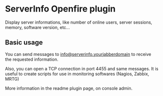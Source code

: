 # ServerInfo Openfire plugin

Display server informations, like number of online users, server sessions, memory, software version, etc...

## Basic usage

You can send messages to info@serverinfo.yourjabberdomain to receive the requested information. 

Also, you can open a TCP connection in port 4455 and same messages. It is useful to create scripts for use in monitoring softwares (Nagios, Zabbix, MRTG)

More information in the readme plugin page, on console admin.
